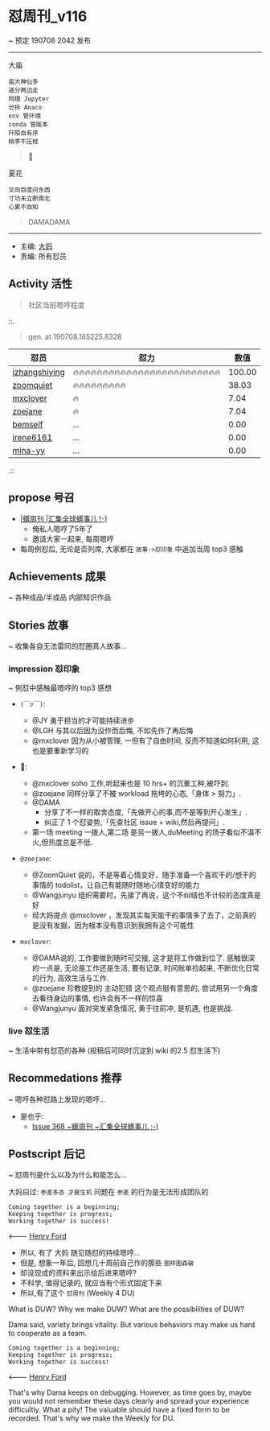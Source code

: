 # 怼周刊_v116
~ 预定 190708 2042 发布

-----------------------------------------

大庙

    庙大神仙多
    道分两边走
    同理 Jupyter 
    分拆 Anaco
    env 管环境
    conda 管版本
    阡陌自有序
    桃李不压枝

> 🐻


夏花

    又向百度问东西
    寸功未立断南北
    心累不自知

> DAMADAMA


-----------------------------------------

- 主编: [大妈](http://du.zoomquiet.io/2014-02/ac0-zq/)
- 责编: 所有怼员

## Activity 活性
> 社区当前嗯哼程度


::.

> gen. at 190708.185225.8328 

 怼员 | 怼力 | 数值 
---- | ---- | ----
[izhangshiying](https://du.101.camp/PoDU/v0/izhangshiying/) | 🔥🔥🔥🔥🔥🔥🔥🔥🔥🔥🔥🔥🔥🔥🔥🔥🔥🔥🔥🔥🔥🔥🔥🔥🔥 | 100.00
[zoomquiet](https://du.101.camp/PoDU/v0/zoomquiet/) | 🔥🔥🔥🔥🔥🔥🔥🔥🔥 | 38.03
[mxclover](https://du.101.camp/PoDU/v0/mxclover/) | 🔥 | 7.04
[zoejane](https://du.101.camp/PoDU/v0/zoejane/) | 🔥 | 7.04
[bemself](https://du.101.camp/PoDU/v0/bemself/) | ... | 0.00
[irene6161](https://du.101.camp/PoDU/v0/irene6161/) | ... | 0.00
[mina-yy](https://du.101.camp/PoDU/v0/mina-yy/) | ... | 0.00

.::


## propose 号召

- [|蠎周刊 |汇集全球蠎事儿 !-)](http://weekly.pychina.org/archives.html)
    + 俺私人嗯哼了5年了
    + 邀请大家一起来, 每周嗯哼
- 每周例怼后, 无论是否列席, 大家都在 `故事->怼印象` 中追加当周 top3 感触



## Achievements 成果 
~ 各种成品/半成品 内部知识作品

      
## Stories 故事 
~ 收集各自无法雷同的怼圈真人故事...


### impression 怼印象 
~ 例怼中感触最嗯哼的 top3 感想

- `(￣▽￣)`:
    + @JY 勇于担当的才可能持续进步
    + @LGH 与其以后因为没作而后悔, 不如先作了再后悔
    + @mxclover 因为从小被管理, 一但有了自由时间, 反而不知道如何利用, 这也是要重新学习的

- 🐻:
    + @mxclover soho 工作,听起来也是 10 hrs+  的沉重工种,被吓到.
    + @zoejane 同样分享了不被 workload 拖垮的心态,「身体 > 努力」.
    + @DAMA 
        * 分享了不一样的取舍态度,「先做开心的事,而不是等到开心发生」.
        * 纠正了 1 个怼姿势,「先查社区 issue + wiki,然后再提问」.
    + 第一场 meeting 一拨人,第二场 是另一拨人,duMeeting 的场子看似不温不火,但热度总是不低.
- `@zoejane`:
    + @ZoomQuiet 说的，不是等着心情变好，随手准备一个喜欢干的/想干的事情的 todolist，让自己有能随时随地心情变好的能力
    + @Wangjunyu 组织需要时，先接了再说，这个不纠结也不计较的态度真是好
    + 经大妈提点 @mxclover ，发现其实每天能干的事情多了去了，之前真的是没有发掘，因为根本没有意识到我拥有这个可能性

- `mxclover`:
    + @DAMA说的, 工作要做到随时可交接, 这才是将工作做到位了. 感触很深的一点是, 无论是工作还是生活, 要有记录, 时间账单捡起来, 不断优化日常的行为, 高效生活与工作.
    + @zoejane 珍教提到的 主动犯错 这个观点挺有意思的, 尝试用另一个角度去看待身边的事情, 也许会有不一样的惊喜
    + @Wangjunyu 面对突发紧急情况, 勇于往前冲, 是机遇, 也是挑战.

### live 怼生活
~ 生活中带有怼范的各种 (投稿后可同时沉淀到 wiki 的2.5 怼生活下)


## Recommedations 推荐 
~ 嗯哼各种怼路上发现的嗯哼...

- 是也乎:
    + [Issue 368 ~蠎周刊 ~汇集全球蠎事儿 ;-)](http://weekly.pychina.org/issue/issue-368.html)


## Postscript 后记 
~ 怼周刊是什么以及为什么和能怎么...

大妈曰过: `参差多态 才是生机`
问题在 `参差` 的行为是无法形成团队的

    Coming together is a beginning; 
    Keeping together is progress; 
    Working together is success!

<--- [Henry Ford](https://www.brainyquote.com/quotes/quotes/h/henryford121997.html)

- 所以, 有了 大妈 随见随怼的持续嗯哼...
- 但是, 想象一年后, 回想几十周前自己作的那些 `图样图森破` 
- 却没现成的资料来出示给后进来嗯哼?
- 不科学, 值得记录的, 就应当有个形式固定下来
- 所以,有了这个 `怼周刊` (Weekly 4 DU)

What is DUW?
Why we make DUW?
What are the possibilities of DUW?

Dama said, variety brings vitality.
But various behaviors may make us hard to cooperate as a team.

    Coming together is a beginning; 
    Keeping together is progress; 
    Working together is success!

<--- [Henry Ford](https://www.brainyquote.com/quotes/quotes/h/henryford121997.html)

That's why Dama keeps on debugging.
However, as time goes by, maybe you would not remember these days clearly and spread your experience difficultly.
What a pity!
The valuable should have a fixed form to be recorded.
That's why we make the Weekly for DU.

